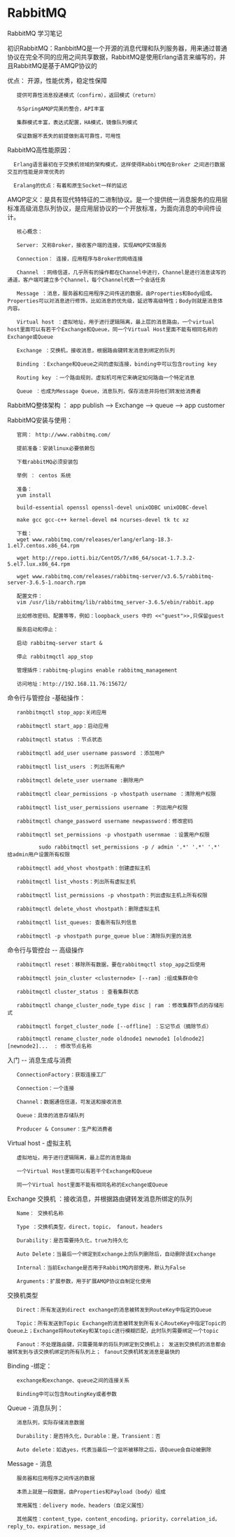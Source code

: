 # RabbitMQ
RabbitMQ 学习笔记

初识RabbitMQ：RanbbitMQ是一个开源的消息代理和队列服务器，用来通过普通协议在完全不同的应用之间共享数据，RabbitMQ是使用Erlang语言来编写的，并且RabbitMQ是基于AMQP协议的

优点：  开源，性能优秀，稳定性保障 

       提供可靠性消息投递模式（confirm），返回模式（return）
       
       与SpringAMQP完美的整合，API丰富
       
       集群模式丰富，表达式配置，HA模式，镜像队列模式
       
       保证数据不丢失的前提做到高可靠性，可用性
       
RabbitMQ高性能原因：

      Erlang语言最初在于交换机领域的架构模式，这样使得RabbitMQ在Broker 之间进行数据交互的性能是非常优秀的
      
      Eralang的优点：有着和原生Socket一样的延迟


AMQP定义：是具有现代特特征的二进制协议。是一个提供统一消息服务的应用层标准高级消息队列协议，是应用层协议的一个开放标准，为面向消息的中间件设计。

       核心概念：

       Server: 又称Broker，接收客户端的连接，实现AMQP实体服务
       
       Connection： 连接，应用程序与Broker的网络连接
       
       Channel ：网络信道，几乎所有的操作都在Channel中进行，Channel是进行消息读写的通道，客户端可建立多个Channel，每个Channel代表一个会话任务
       
       Message ：消息，服务器和应用程序之间传送的数据，由Properties和Body组成。Properties可以对消息进行修饰，比如消息的优先级，延迟等高级特性；Body则就是消息体内容。
       
       Virtual host ：虚拟地址，用于进行逻辑隔离，最上层的消息路由，一个virtual host里面可以有若干个Exchange和Queue，同一个Virtual Host里面不能有相同名称的Exchange或Queue
       
       Exchange ：交换机，接收消息，根据路由键转发消息到绑定的队列
       
       Binding ：Exchange和Queue之间的虚拟连接，binding中可以包含routing key
       
       Routing key ：一个路由规则，虚拟机可用它来确定如何路由一个特定消息
       
       Queue ：也成为Message Queue，消息队列，保存消息并将他们转发给消费者
       

RabbitMQ整体架构 ： app publish --> Exchange -->  queue  -->  app customer

RabbitMQ安装与使用： 
       
       官网： http://www.rabbitmq.com/
       
       提前准备：安装linux必要依赖包
       
       下载rabbitMQ必须安装包
       
       举例 ： centos 系统
       
       准备：
       yum install 
       
       build-essential openssl openssl-devel unixODBC unixODBC-devel 
       
       make gcc gcc-c++ kernel-devel m4 ncurses-devel tk tc xz

       下载：
       wget www.rabbitmq.com/releases/erlang/erlang-18.3-1.el7.centos.x86_64.rpm
       
       wget http://repo.iotti.biz/CentOS/7/x86_64/socat-1.7.3.2-5.el7.lux.x86_64.rpm
       
       wget www.rabbitmq.com/releases/rabbitmq-server/v3.6.5/rabbitmq-server-3.6.5-1.noarch.rpm

       配置文件：
       vim /usr/lib/rabbitmq/lib/rabbitmq_server-3.6.5/ebin/rabbit.app
       
       比如修改密码、配置等等，例如：loopback_users 中的 <<"guest">>,只保留guest
       
       服务启动和停止：
       
       启动 rabbitmq-server start &
       
       停止 rabbitmqctl app_stop

       管理插件：rabbitmq-plugins enable rabbitmq_management
       
       访问地址：http://192.168.11.76:15672/
      


命令行与管控台 -基础操作：

       ranbbitmqctl stop_app:关闭应用
       
       rabbitmqctl start_app：启动应用
       
       rabbitmqctl status ：节点状态
       
       rabbitmqctl add_user username password ：添加用户
       
       rabbitmqctl list_users ：列出所有用户
       
       rabbitmqctl delete_user username :删除用户
       
       rabbitmqctl clear_permissions -p vhostpath username ：清除用户权限
       
       rabbitmqctl list_user_permissions username ：列出用户权限
       
       rabbitmqctl change_password username newpassword：修改密码
       
       rabbitmqctl set_permissions -p vhostpath usernmae ：设置用户权限
       
              sudo rabbitmqctl set_permissions -p / admin '.*' '.*' '.*'   给admin用户设置所有权限
       
       rabbitmqctl add_vhost vhostpath：创建虚拟主机
       
       rabbitmqctl list_vhosts：列出所有虚拟主机
       
       rabbitmqctl list_permissions -p vhostpath：列出虚拟主机上所有权限
       
       rabbitmqctl delete_vhost vhostpath：删除虚拟主机
       
       rabbitmqctl list_queues: 查看所有队列信息
       
       rabbitmqctl -p vhostpath purge_queue blue：清除队列里的消息
       
 命令行与管控台 -- 高级操作
 
       rabbitmqctl reset：移除所有数据，要在rabbitmqctl stop_app之后使用
       
       rabbitmqctl join_cluster <clusternode> [--ram] :组成集群命令
       
       rabbitmqctl cluster_status : 查看集群状态
       
       rabbitmqctl change_cluster_node_type disc | ram ：修改集群节点的存储形式
       
       rabbitmqctl forget_cluster_node [--offline] ：忘记节点（摘除节点）
       
       rabbitmqctl rename_cluster_node oldnode1 newnode1 [oldnode2] [newnode2]...  : 修改节点名称
       
入门 -- 消息生成与消费

       ConnectionFactory：获取连接工厂
       
       Connection：一个连接
       
       Channel：数据通信信道，可发送和接收消息
       
       Queue：具体的消息存储队列
       
       Producer & Consumer：生产和消费者
       
Virtual host - 虚拟主机

       虚拟地址，用于进行逻辑隔离，最上层的消息路由
       
       一个Virtual Host里面可以有若干个Exchange和Queue
       
       同一个Virtual host里面不能有相同名称的Exchange或Queue
       
Exchange 交换机 ：接收消息，并根据路由键转发消息所绑定的队列

       Name： 交换机名称
       
       Type ：交换机类型，direct，topic， fanout，headers
       
       Durability：是否需要持久化，true为持久化
       
       Auto Delete：当最后一个绑定到Exchange上的队列删除后，自动删除该Exchange
       
       Internal：当前Exchange是否用于RabbitMQ内部使用，默认为False
       
       Arguments：扩展参数，用于扩展AMQP协议自制定化使用
       
交换机类型

       Direct：所有发送到direct exchange的消息被转发到RouteKey中指定的Queue
       
       Topic：所有发送到Topic Exchange的消息被转发到所有关心RouteKey中指定Topic的Queue上；Exchange将RouteKey和某topic进行模糊匹配，此时队列需要绑定一个topic
       
       Fanout：不处理路由键，只需要简单的将队列绑定到交换机上； 发送到交换机的消息都会被转发到与该交换机绑定的所有队列上； fanout交换机转发消息是最快的
       
Binding -绑定：
       
       exchange和exchange、queue之间的连接关系
       
       Binding中可以包含RoutingKey或者参数
       
Queue - 消息队列：
       
       消息队列，实际存储消息数据
       
       Durability：是否持久化，Durable：是，Transient：否
       
       Auto delete：如选yes，代表当最后一个监听被移除之后，该Queue会自动被删除
       
Message - 消息

       服务器和应用程序之间传送的数据
       
       本质上就是一段数据，由Properties和Payload（body）组成
       
       常用属性：delivery mode、headers（自定义属性）
       
       其他属性：content_type，content_encoding，priority，correlation_id，reply_to，expiration，message_id
       
       
       
       
